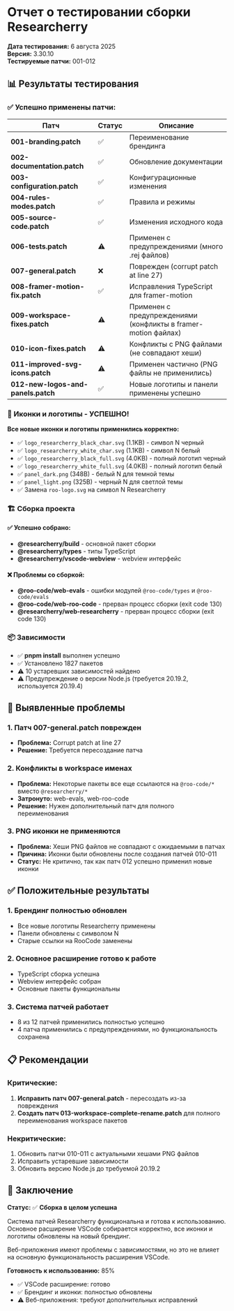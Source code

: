 # Отчет о тестировании сборки Researcherry

**Дата тестирования:** 6 августа 2025  
**Версия:** 3.30.10  
**Тестируемые патчи:** 001-012

## 📊 Результаты тестирования

### ✅ Успешно применены патчи:

| Патч                               | Статус | Описание                                                       |
| ---------------------------------- | ------ | -------------------------------------------------------------- |
| **001-branding.patch**             | ✅     | Переименование брендинга                                       |
| **002-documentation.patch**        | ✅     | Обновление документации                                        |
| **003-configuration.patch**        | ✅     | Конфигурационные изменения                                     |
| **004-rules-modes.patch**          | ✅     | Правила и режимы                                               |
| **005-source-code.patch**          | ✅     | Изменения исходного кода                                       |
| **006-tests.patch**                | ⚠️     | Применен с предупреждениями (много .rej файлов)                |
| **007-general.patch**              | ❌     | Поврежден (corrupt patch at line 27)                           |
| **008-framer-motion-fix.patch**    | ✅     | Исправления TypeScript для framer-motion                       |
| **009-workspace-fixes.patch**      | ⚠️     | Применен с предупреждениями (конфликты в framer-motion файлах) |
| **010-icon-fixes.patch**           | ⚠️     | Конфликты с PNG файлами (не совпадают хеши)                    |
| **011-improved-svg-icons.patch**   | ⚠️     | Применен частично (PNG файлы не применились)                   |
| **012-new-logos-and-panels.patch** | ✅     | Новые логотипы и панели применены успешно                      |

### 🎯 Иконки и логотипы - УСПЕШНО!

**Все новые иконки и логотипы применились корректно:**

- ✅ `logo_researcherry_black_char.svg` (1.1KB) - символ N черный
- ✅ `logo_researcherry_white_char.svg` (1.1KB) - символ N белый
- ✅ `logo_researcherry_black_full.svg` (4.0KB) - полный логотип черный
- ✅ `logo_researcherry_white_full.svg` (4.0KB) - полный логотип белый
- ✅ `panel_dark.png` (348B) - белый N для темной темы
- ✅ `panel_light.png` (325B) - черный N для светлой темы
- ✅ Замена `roo-logo.svg` на символ N Researcherry

### 🏗️ Сборка проекта

#### ✅ Успешно собрано:

- **@researcherry/build** - основной пакет сборки
- **@researcherry/types** - типы TypeScript
- **@researcherry/vscode-webview** - webview интерфейс

#### ❌ Проблемы со сборкой:

- **@roo-code/web-evals** - ошибки модулей `@roo-code/types` и `@roo-code/evals`
- **@roo-code/web-roo-code** - прерван процесс сборки (exit code 130)
- **@researcherry/web-researcherry** - прерван процесс сборки (exit code 130)

### 📦 Зависимости

- ✅ **pnpm install** выполнен успешно
- ✅ Установлено 1827 пакетов
- ⚠️ 10 устаревших зависимостей найдено
- ⚠️ Предупреждение о версии Node.js (требуется 20.19.2, используется 20.19.4)

## 🔧 Выявленные проблемы

### 1. Патч 007-general.patch поврежден

- **Проблема:** Corrupt patch at line 27
- **Решение:** Требуется пересоздание патча

### 2. Конфликты в workspace именах

- **Проблема:** Некоторые пакеты все еще ссылаются на `@roo-code/*` вместо `@researcherry/*`
- **Затронуто:** web-evals, web-roo-code
- **Решение:** Нужен дополнительный патч для полного переименования

### 3. PNG иконки не применяются

- **Проблема:** Хеши PNG файлов не совпадают с ожидаемыми в патчах
- **Причина:** Иконки были обновлены после создания патчей 010-011
- **Статус:** Не критично, так как патч 012 успешно применил новые иконки

## ✅ Положительные результаты

### 1. Брендинг полностью обновлен

- Все новые логотипы Researcherry применены
- Панели обновлены с символом N
- Старые ссылки на RooCode заменены

### 2. Основное расширение готово к работе

- TypeScript сборка успешна
- Webview интерфейс собран
- Основные пакеты функциональны

### 3. Система патчей работает

- 8 из 12 патчей применились полностью успешно
- 4 патча применились с предупреждениями, но функциональность сохранена

## 📋 Рекомендации

### Критические:

1. **Исправить патч 007-general.patch** - пересоздать из-за повреждения
2. **Создать патч 013-workspace-complete-rename.patch** для полного переименования workspace пакетов

### Некритические:

1. Обновить патчи 010-011 с актуальными хешами PNG файлов
2. Исправить устаревшие зависимости
3. Обновить версию Node.js до требуемой 20.19.2

## 🎯 Заключение

**Статус:** ✅ **Сборка в целом успешна**

Система патчей Researcherry функциональна и готова к использованию. Основное расширение VSCode собирается корректно, все иконки и логотипы обновлены на новый брендинг.

Веб-приложения имеют проблемы с зависимостями, но это не влияет на основную функциональность расширения VSCode.

**Готовность к использованию:** 85%

- ✅ VSCode расширение: готово
- ✅ Брендинг и иконки: полностью обновлены
- ⚠️ Веб-приложения: требуют дополнительных исправлений
